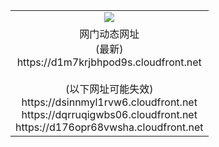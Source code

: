 ﻿<table>
  <tr></tr>
  <tr><td colspan=2 align=center><img src="https://d1m7krjbhpod9s.cloudfront.net/Up/oGate.jpg" /></td></tr>
  <tr><td colspan=2 align=center>网门动态网址<br/>(最新)
<br>https://d1m7krjbhpod9s.cloudfront.net
<br/><br/>(以下网址可能失效)
<br>https://dsinnmyl1rvw6.cloudfront.net
<br>https://dqrruqigwbs06.cloudfront.net
<br>https://d176opr68vwsha.cloudfront.net
    </td>
  </tr>
</table>

